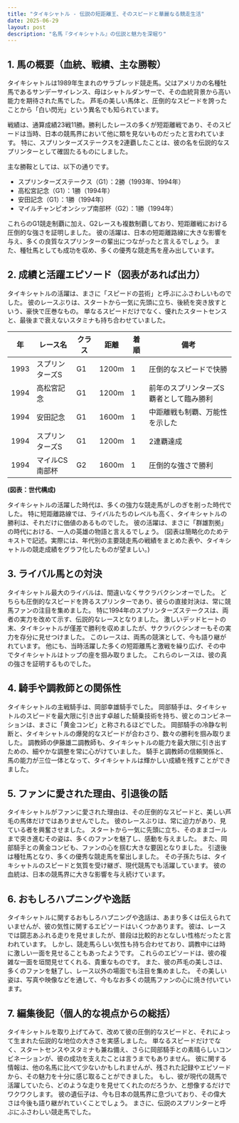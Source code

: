 ```yaml
---
title: "タイキシャトル - 伝説の短距離王、そのスピードと華麗なる競走生活"
date: 2025-06-29
layout: post
description: "名馬『タイキシャトル』の伝説と魅力を深堀り"
---
```


## 1. 馬の概要（血統、戦績、主な勝鞍）

タイキシャトルは1989年生まれのサラブレッド競走馬。父はアメリカの名種牡馬であるサンデーサイレンス、母はシャトルダンサーで、その血統背景から高い能力を期待された馬でした。  芦毛の美しい馬体と、圧倒的なスピードを誇ったことから「白い閃光」という異名でも知られています。

戦績は、通算成績23戦11勝。勝利したレースの多くが短距離戦であり、そのスピードは当時、日本の競馬界において他に類を見ないものだったと言われています。  特に、スプリンターズステークスを2連覇したことは、彼の名を伝説的なスプリンターとして確固たるものにしました。

主な勝鞍としては、以下の通りです。

* スプリンターズステークス（G1）：2勝（1993年、1994年）
* 高松宮記念（G1）：1勝（1994年）
* 安田記念（G1）：1勝（1994年）
* マイルチャンピオンシップ南部杯（G2）：1勝（1994年）


これらのG1競走制覇に加え、G2レースも複数制覇しており、短距離戦における圧倒的な強さを証明しました。  彼の活躍は、日本の短距離路線に大きな影響を与え、多くの良質なスプリンターの輩出につながったと言えるでしょう。  また、種牡馬としても成功を収め、多くの優秀な競走馬を産み出しています。


## 2. 成績と活躍エピソード（図表があれば出力）

タイキシャトルの活躍は、まさに「スピードの芸術」と呼ぶにふさわしいものでした。  彼のレースぶりは、スタートから一気に先頭に立ち、後続を突き放すという、豪快で圧巻なもの。  単なるスピードだけでなく、優れたスタートセンスと、最後まで衰えないスタミナも持ち合わせていました。

| 年 | レース名             | クラス | 距離 | 着順 | 備考                                    |
|---|----------------------|-------|------|-----|-----------------------------------------|
| 1993 | スプリンターズS     | G1    | 1200m| 1    | 圧倒的なスピードで快勝                 |
| 1994 | 高松宮記念         | G1    | 1200m| 1    | 前年のスプリンターズS覇者として臨み勝利 |
| 1994 | 安田記念             | G1    | 1600m| 1    | 中距離戦も制覇、万能性を示した             |
| 1994 | スプリンターズS     | G1    | 1200m| 1    | 2連覇達成                               |
| 1994 | マイルCS南部杯       | G2    | 1600m| 1    | 圧倒的な強さで勝利                       |


**(図表：世代構成)**

タイキシャトルの活躍した時代は、多くの強力な競走馬がしのぎを削った時代でした。  特に短距離路線では、ライバルたちのレベルも高く、タイキシャトルの勝利は、それだけに価値のあるものでした。  彼の活躍は、まさに「群雄割拠」の時代における、一人の英雄の物語と言えるでしょう。  (図表は簡略化のためテキストで記述。実際には、年代別の主要競走馬の戦績をまとめた表や、タイキシャトルの競走成績をグラフ化したものが望ましい。)


## 3. ライバル馬との対決

タイキシャトル最大のライバルは、間違いなくサクラバクシンオーでした。  どちらも圧倒的なスピードを誇るスプリンターであり、彼らの直接対決は、常に競馬ファンの注目を集めました。  特に1994年のスプリンターズステークスは、両者の実力を改めて示す、伝説的なレースとなりました。  激しいデッドヒートの末、タイキシャトルが僅差で勝利を収めましたが、サクラバクシンオーもその実力を存分に見せつけました。  このレースは、両馬の競演として、今も語り継がれています。  他にも、当時活躍した多くの短距離馬と激戦を繰り広げ、その中でタイキシャトルはトップの座を掴み取りました。  これらのレースは、彼の真の強さを証明するものでした。


## 4. 騎手や調教師との関係性

タイキシャトルの主戦騎手は、岡部幸雄騎手でした。  岡部騎手は、タイキシャトルのスピードを最大限に引き出す卓越した騎乗技術を持ち、彼とのコンビネーションは、まさに「黄金コンビ」と称されるほどでした。  岡部騎手の冷静な判断と、タイキシャトルの爆発的なスピードが合わさり、数々の勝利を掴み取りました。  調教師の伊藤雄二調教師も、タイキシャトルの能力を最大限に引き出すための、細やかな調整を常に心がけていました。  騎手と調教師の信頼関係と、馬の能力が三位一体となって、タイキシャトルは輝かしい成績を残すことができました。


## 5. ファンに愛された理由、引退後の話

タイキシャトルがファンに愛された理由は、その圧倒的なスピードと、美しい芦毛の馬体だけではありませんでした。  彼のレースぶりは、常に迫力があり、見ている者を興奮させました。  スタートから一気に先頭に立ち、そのままゴールまで突き進むその姿は、多くのファンを魅了し、感動を与えました。  また、岡部騎手との黄金コンビも、ファンの心を掴む大きな要因となりました。  引退後は種牡馬となり、多くの優秀な競走馬を輩出しました。  その子孫たちは、タイキシャトルのスピードと気質を受け継ぎ、現代競馬でも活躍しています。  彼の血統は、日本の競馬界に大きな影響を与え続けています。


## 6. おもしろハプニングや逸話

タイキシャトルに関するおもしろハプニングや逸話は、あまり多くは伝えられていませんが、彼の気性に関するエピソードはいくつかあります。  彼は、レースでは闘志あふれる走りを見せましたが、普段は比較的おとなしい性格だったと言われています。  しかし、競走馬らしい気性も持ち合わせており、調教中には時に激しい一面を見せることもあったようです。  これらのエピソードは、彼の複雑な一面を垣間見せてくれる、貴重なものです。  また、彼の芦毛の美しさは、多くのファンを魅了し、レース以外の場面でも注目を集めました。  その美しい姿は、写真や映像などを通して、今もなお多くの競馬ファンの心に焼き付いています。


## 7. 編集後記（個人的な視点からの総括）

タイキシャトルを取り上げてみて、改めて彼の圧倒的なスピードと、それによって生まれた伝説的な地位の大きさを実感しました。  単なるスピードだけでなく、スタートセンスやスタミナも兼ね備え、さらに岡部騎手との素晴らしいコンビネーションが、彼の成功を支えたことは言うまでもありません。  彼に関する情報は、他の名馬に比べて少ないかもしれませんが、残された記録やエピソードから、その魅力を十分に感じ取ることができました。  もし、彼が現代の競馬で活躍していたら、どのような走りを見せてくれたのだろうか、と想像するだけでワクワクします。  彼の遺伝子は、今も日本の競馬界に息づいており、その偉大さは今後も語り継がれていくことでしょう。  まさに、伝説のスプリンターと呼ぶにふさわしい競走馬でした。
